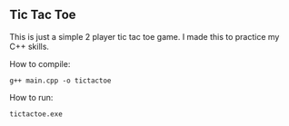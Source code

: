 ## Tic Tac Toe
This is just a simple 2 player tic tac toe game. I made this to practice my C++ skills.

How to compile:

    g++ main.cpp -o tictactoe

How to run:

    tictactoe.exe

